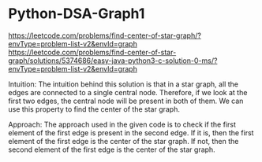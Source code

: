 # Python-DSA-Graph1

https://leetcode.com/problems/find-center-of-star-graph/?envType=problem-list-v2&envId=graph
https://leetcode.com/problems/find-center-of-star-graph/solutions/5374686/easy-java-python3-c-solution-0-ms/?envType=problem-list-v2&envId=graph

Intuition:
The intuition behind this solution is that in a star graph, all the edges are connected to a single central node. Therefore, if we look at the first two edges, the central node will be present in both of them. We can use this property to find the center of the star graph.

Approach:
The approach used in the given code is to check if the first element of the first edge is present in the second edge. If it is, then the first element of the first edge is the center of the star graph. If not, then the second element of the first edge is the center of the star graph.
